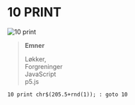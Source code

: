 # 10 PRINT

![10 print](https://i0.wp.com/digitalsouls.com/wp/wp-content/uploads/2014/07/10print504.gif)

> **Emner**
>
> Løkker,<br/>
> Forgreninger<br/>
> JavaScript<br/>
> p5.js



```basic
10 print chr$(205.5+rnd(1)); : goto 10
```

